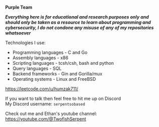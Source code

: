 **Purple Team**

***Everything here is for educational and research purposes only and should only be taken as 
a resource to learn about programming and cybersecurity, I do not condone any misuse of any of my
repositories whatsoever***

Technologies I use:<br>
- Programming languages - C and Go
- Assembly languages - x86
- Scripting languages - tcsh/csh, bash and python
- Query languages - SQL
- Backend frameworks - Gin and Gorilla/mux
- Operating systems - Linux and FreeBSD

https://leetcode.com/u/humzak711/

If you want to talk then feel free to hit me up on Discord<br>
My Discord username: `serpentsobased`

Check out me and Ethan's youtube channel: https://youtube.com/@TwofishSerpent

